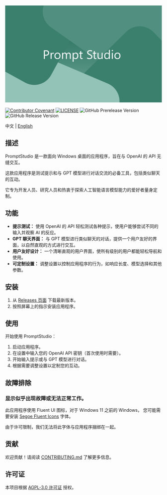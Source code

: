 ![](./.github/splash.svg)

[![Contributor Covenant](https://img.shields.io/badge/Contributor%20Covenant-2.1-4baaaa.svg)](./CODE_OF_CONDUCT.md)
[![LICENSE](https://img.shields.io/github/license/lightsing/PromptStudio)](./LICENSE)
![GitHub Prerelease Version](https://img.shields.io/github/v/release/lightsing/PromptStudio?include_prereleases&label=latest)
![GitHub Release Version](https://img.shields.io/github/v/release/lightsing/PromptStudio?label=stable)

中文 | [English](./README.md)

## 描述

PromptStudio 是一款面向 Windows 桌面的应用程序，旨在与 OpenAI 的 API 无缝交互。

这款应用程序是测试提示和与 GPT 模型进行对话交流的必备工具，包括类似聊天的互动。

它专为开发人员、研究人员和热衷于探索人工智能语言模型能力的爱好者量身定制。

## 功能

- **提示测试：** 使用 OpenAI 的 API 轻松测试各种提示，使用户能够尝试不同的输入并观察 AI 的反应。
- **GPT 聊天界面：** 与 GPT 模型进行类似聊天的对话，提供一个用户友好的界面，以自然直观的方式进行交互。
- **用户友好设计：** 一个清晰直观的用户界面，使所有级别的用户都能轻松导航和使用。
- **可定制设置：** 调整设置以控制应用程序的行为，如响应长度、模型选择和其他参数。

## 安装

1. 从 [Releases 页面](https://github.com/lightsing/PromptStudio/releases) 下载最新版本。
2. 按照屏幕上的指示安装应用程序。

## 使用

开始使用 PromptStudio：

1. 启动应用程序。
2. 在设置中输入您的 OpenAI API 密钥（首次使用时需要）。
3. 开始输入提示或与 GPT 模型进行对话。
4. 根据需要调整设置以定制您的互动。

## 故障排除

### 显示似乎出现故障或无法正常工作。

此应用程序使用 Fluent UI 图标，对于 Windows 11 之前的 Windows，
您可能需要安装 [Segoe Fluent Icons](https://aka.ms/SegoeFluentIcons) 字体。

由于许可限制，我们无法将此字体与应用程序捆绑在一起。

## 贡献

欢迎贡献！请阅读 [CONTRIBUTING.md](./CONTRIBUTING.md) 了解更多信息。

## 许可证

本项目根据 [AGPL-3.0 许可证](./LICENSE) 授权。
